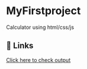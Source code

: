 
# MyFirstproject

Calculator using html/css/js






## 🔗 Links
[Click here to check output](https://super-biscotti-091bf3.netlify.app/)
